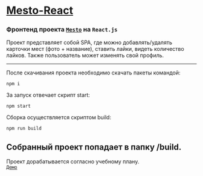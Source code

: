 # [Mesto-React](https://artyemsavchenko.github.io/mesto-react/)
### Фронтенд проекта [`Mesto`](https://github.com/ArtyemSavchenko/mesto) на `React.js`
Проект представляет собой SPA, где можно добавлять/удалять карточки мест (фото + название), ставить лайки, видеть количество лайков. Также пользователь может изменять свой профиль.

---

После скачивания проекта необходимо скачать пакеты командой:
```
npm i
```
За запуск отвечает скрипт start:
```
npm start
```
Сборка осуществляется скриптом build:
```
npm run build
```
Собранный проект попадает в папку /build.
---
Проект дорабатывается согласно учебному плану.  
[`Демо`](https://artyemsavchenko.github.io/mesto-react/)

